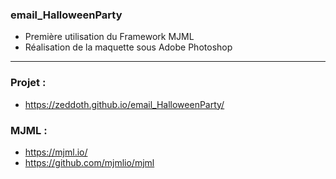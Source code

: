 ### email_HalloweenParty

- Première utilisation du Framework MJML
- Réalisation de la maquette sous Adobe Photoshop

---

### Projet :

- https://zeddoth.github.io/email_HalloweenParty/


### MJML :

- https://mjml.io/
- https://github.com/mjmlio/mjml
